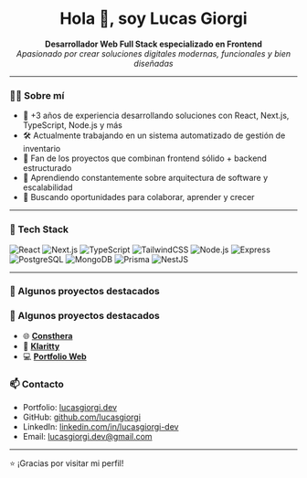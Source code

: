 <h1 align="center">Hola 👋, soy Lucas Giorgi</h1>

<p align="center">
  <b>Desarrollador Web Full Stack especializado en Frontend</b><br/>
  <i>Apasionado por crear soluciones digitales modernas, funcionales y bien diseñadas</i>
</p>

---

### 👨‍💻 Sobre mí

- 💼 +3 años de experiencia desarrollando soluciones con React, Next.js, TypeScript, Node.js y más
- 🛠️ Actualmente trabajando en un sistema automatizado de gestión de inventario
- 🚀 Fan de los proyectos que combinan frontend sólido + backend estructurado
- 🧠 Aprendiendo constantemente sobre arquitectura de software y escalabilidad
- 🎯 Buscando oportunidades para colaborar, aprender y crecer

---

### 🧰 Tech Stack

![React](https://img.shields.io/badge/-React-000?&logo=react)
![Next.js](https://img.shields.io/badge/-Next.js-000?&logo=next.js)
![TypeScript](https://img.shields.io/badge/-TypeScript-000?&logo=typescript)
![TailwindCSS](https://img.shields.io/badge/-TailwindCSS-000?&logo=tailwindcss)
![Node.js](https://img.shields.io/badge/-Node.js-000?&logo=node.js)
![Express](https://img.shields.io/badge/-Express-000?&logo=express)
![PostgreSQL](https://img.shields.io/badge/-PostgreSQL-000?&logo=postgresql)
![MongoDB](https://img.shields.io/badge/-MongoDB-000?&logo=mongodb)
![Prisma](https://img.shields.io/badge/-Prisma-000?&logo=prisma)
![NestJS](https://img.shields.io/badge/-NestJS-000?&logo=nestjs)

---

### 🚀 Algunos proyectos destacados

### 🚀 Algunos proyectos destacados

- 🌐 [**Consthera**](https://consthera.com.mx/)
- 💎 [**Klaritty**](https://klaritty.com/) 
- 💻 [**Portfolio Web**](https://portfolio-lucas-three.vercel.app/) 



### 📫 Contacto

- Portfolio: [lucasgiorgi.dev](https://portfolio-lucas-three.vercel.app/)
- GitHub: [github.com/lucasgiorgi](https://github.com/lucasgiorgi)
- LinkedIn: [linkedin.com/in/lucasgiorgi-dev](https://www.linkedin.com/in/lucasgiorgi-dev)
- Email: lucasgiorgi.dev@gmail.com

---

⭐ ¡Gracias por visitar mi perfil!
